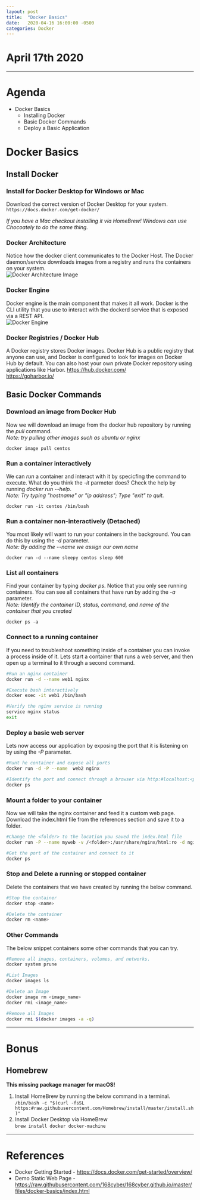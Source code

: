 ```yaml
---
layout: post
title:  "Docker Basics"
date:   2020-04-16 16:00:00 -0500
categories: Docker
---
```

# April 17th 2020
* * *
# Agenda
* Docker Basics
  * Installing Docker
  * Basic Docker Commands
  * Deploy a Basic Application

# Docker Basics

## Install Docker 

### Install for Docker Desktop for Windows or Mac  
Download the correct version of Docker Desktop for your system.  
`https://docs.docker.com/get-docker/`  

*If you have a Mac checkout installing it via HomeBrew! Windows can use Chocoately to do the same thing.*   


### Docker Architecture
Notice how the docker client communicates to the Docker Host. The Docker daemon/service downloads images from a registry and runs the containers on your system.  
![Docker Architecture Image](https://docs.docker.com/engine/images/architecture.svg)  

### Docker Engine
Docker engine is the main component that makes it all work. Docker is the CLI utility that you use to interact with the dockerd service that is exposed via a REST API.  
![Docker Engine](https://docs.docker.com/engine/images/engine-components-flow.png)  
  
### Docker Registries / Docker Hub  
A Docker registry stores Docker images. Docker Hub is a public registry that anyone can use, and Docker is configured to look for images on Docker Hub by default. You can also host your own private Docker repository using applications like Harbor. 
https://hub.docker.com/  
https://goharbor.io/  

## Basic Docker Commands

### Download an image from Docker Hub  
Now we will download an image from the docker hub repository by running the *pull* command.  
*Note: try pulling other images such as ubuntu or nginx*  
```
docker image pull centos
```

### Run a container interactively  
We can *run* a container and interact with it by specicfing the command to execute. What do you think the *-it* parmeter does? Check the help by running *docker run --help*.  
*Note: Try typing "hostname" or "ip address"; Type "exit" to quit.*  
```
docker run -it centos /bin/bash
```

### Run a container non-interactively (Detached)  
You most likely will want to run your containers in the background. You can do this by using the *-d* parameter.  
*Note: By adding the --name we assign our own name*    
```
docker run -d --name sleepy centos sleep 600
```

### List all containers  
Find your container by typing *docker ps*. Notice that you only see running containers. You can see all containers that have run by adding the *-a* parameter.  
*Note: Identify the container ID, status, command, and name of the container that you created*     
```
docker ps -a
```

### Connect to a running container
If you need to troubleshoot something inside of a container you can invoke a process inside of it. Lets start a container that runs a web server, and then open up a terminal to it through a second command.
```bash
#Run an nginx container
docker run -d --name web1 nginx

#Execute bash interactively
docker exec -it web1 /bin/bash

#Verify the nginx service is running
service nginx status
exit
```

### Deploy a basic web server
Lets now access our application by exposing the port that it is listening on by using the *-P* parameter.   
```bash  
#Runt he container and expose all ports
docker run -d -P --name  web2 nginx

#Identify the port and connect through a browser via http:#localhost:<port>
docker ps
```  

### Mount a folder to your container
Now we will take the nginx container and feed it a custom web page. Download the index.html file from the references section and save it to a folder.  
```bash
#Change the <folder> to the location you saved the index.html file
docker run -P --name myweb -v /<folder>:/usr/share/nginx/html:ro -d nginx

#Get the port of the container and connect to it
docker ps
```

### Stop and Delete a running or stopped container  
Delete the containers that we have created by running the below command.  
```bash
#Stop the container
docker stop <name>

#Delete the container
docker rm <name>
```

### Other Commands
The below snippet containers some other commands that you can try.
```bash
#Remove all images, containers, volumes, and networks.
docker system prune

#List Images
docker images ls

#Delete an Image
docker image rm <image_name> 
docker rmi <image_name>

#Remove all Images
docker rmi $(docker images -a -q)
```

* * *

# Bonus
## Homebrew  
**This missing package manager for macOS!** 

1. Install HomeBrew by running the below command in a terminal.  
`/bin/bash -c "$(curl -fsSL https:#raw.githubusercontent.com/Homebrew/install/master/install.sh)"`
2. Install Docker Desktop via HomeBrew  
`brew install docker docker-machine`

* * *

# References
* Docker Getting Started - https://docs.docker.com/get-started/overview/
* Demo Static Web Page - https://raw.githubusercontent.com/168cyber/168cyber.github.io/master/files/docker-basics/index.html